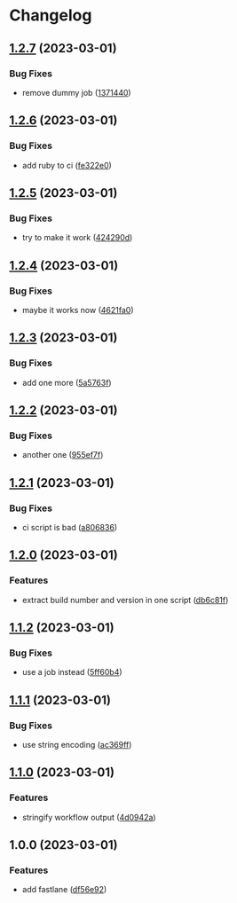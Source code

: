 # Changelog

## [1.2.7](https://github.com/Viktor-TechForm/releasing-apps-mono-repo/compare/my-project-mobile-app-v1.2.6...my-project-mobile-app-v1.2.7) (2023-03-01)


### Bug Fixes

* remove dummy job ([1371440](https://github.com/Viktor-TechForm/releasing-apps-mono-repo/commit/1371440a7a8ba19fa0c4275e68f384ec1379ebb0))

## [1.2.6](https://github.com/Viktor-TechForm/releasing-apps-mono-repo/compare/my-project-mobile-app-v1.2.5...my-project-mobile-app-v1.2.6) (2023-03-01)


### Bug Fixes

* add ruby to ci ([fe322e0](https://github.com/Viktor-TechForm/releasing-apps-mono-repo/commit/fe322e0f55d9760f51c2e5315fe24d3d151e18f7))

## [1.2.5](https://github.com/Viktor-TechForm/releasing-apps-mono-repo/compare/my-project-mobile-app-v1.2.4...my-project-mobile-app-v1.2.5) (2023-03-01)


### Bug Fixes

* try to make it work ([424290d](https://github.com/Viktor-TechForm/releasing-apps-mono-repo/commit/424290d1011c861d8d71086749835ccd256e88ec))

## [1.2.4](https://github.com/Viktor-TechForm/releasing-apps-mono-repo/compare/my-project-mobile-app-v1.2.3...my-project-mobile-app-v1.2.4) (2023-03-01)


### Bug Fixes

* maybe it works now ([4621fa0](https://github.com/Viktor-TechForm/releasing-apps-mono-repo/commit/4621fa053cf39fa134cc015458e489007f32e4fe))

## [1.2.3](https://github.com/Viktor-TechForm/releasing-apps-mono-repo/compare/my-project-mobile-app-v1.2.2...my-project-mobile-app-v1.2.3) (2023-03-01)


### Bug Fixes

* add one more ([5a5763f](https://github.com/Viktor-TechForm/releasing-apps-mono-repo/commit/5a5763f58debdb9c044bc7bc3b5593f2dad45810))

## [1.2.2](https://github.com/Viktor-TechForm/releasing-apps-mono-repo/compare/my-project-mobile-app-v1.2.1...my-project-mobile-app-v1.2.2) (2023-03-01)


### Bug Fixes

* another one ([955ef7f](https://github.com/Viktor-TechForm/releasing-apps-mono-repo/commit/955ef7f53b99fe945311c541787b013a500b2616))

## [1.2.1](https://github.com/Viktor-TechForm/releasing-apps-mono-repo/compare/my-project-mobile-app-v1.2.0...my-project-mobile-app-v1.2.1) (2023-03-01)


### Bug Fixes

* ci script is bad ([a806836](https://github.com/Viktor-TechForm/releasing-apps-mono-repo/commit/a80683628b1c3d445ead0813286fa836bc7e4419))

## [1.2.0](https://github.com/Viktor-TechForm/releasing-apps-mono-repo/compare/my-project-mobile-app-v1.1.2...my-project-mobile-app-v1.2.0) (2023-03-01)


### Features

* extract build number and version in one script ([db6c81f](https://github.com/Viktor-TechForm/releasing-apps-mono-repo/commit/db6c81f3275073a608c4249aa65fc05298cb0dff))

## [1.1.2](https://github.com/Viktor-TechForm/releasing-apps-mono-repo/compare/my-project-mobile-app-v1.1.1...my-project-mobile-app-v1.1.2) (2023-03-01)


### Bug Fixes

* use a job instead ([5ff60b4](https://github.com/Viktor-TechForm/releasing-apps-mono-repo/commit/5ff60b4fac00127f36ea22393461e3b235577dbe))

## [1.1.1](https://github.com/Viktor-TechForm/releasing-apps-mono-repo/compare/my-project-mobile-app-v1.1.0...my-project-mobile-app-v1.1.1) (2023-03-01)


### Bug Fixes

* use string encoding ([ac369ff](https://github.com/Viktor-TechForm/releasing-apps-mono-repo/commit/ac369ff9ebb090ab936d5471cd40a96c1909f372))

## [1.1.0](https://github.com/Viktor-TechForm/releasing-apps-mono-repo/compare/my-project-mobile-app-v1.0.0...my-project-mobile-app-v1.1.0) (2023-03-01)


### Features

* stringify workflow output ([4d0942a](https://github.com/Viktor-TechForm/releasing-apps-mono-repo/commit/4d0942a90466bb7b848c53036349a66a05858541))

## 1.0.0 (2023-03-01)


### Features

* add fastlane ([df56e92](https://github.com/Viktor-TechForm/releasing-apps-mono-repo/commit/df56e92c235dc3bfb34d56bf54d475bfe07eca80))
